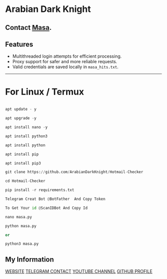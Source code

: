 # Arabian Dark Knight

Contact [Masa](https://t.me/DarkKnightArabian).
---
## Features
- Multithreaded login attempts for efficient processing.
- Proxy support for safer and more reliable requests.
- Valid credentials are saved locally in `masa_hits.txt`.
---

# For Linux / Termux

```python

apt update - y

apt upgrade -y

apt install nano -y

apt install python3

apt install python

apt install pip

apt install pip3

git clone https://github.com/ArabianDarkKnight/Hotmail-Checker

cd Hotmail-Checker

pip install -r requirements.txt

Telegram Creat Bot @BotFather  And Copy Token

To Get Your id @ScanIDBot And Copy Id

nano masa.py 

python masa.py

or 

python3 masa.py
```
## My Information

[WEBSITE](http://www.arabiandarkknight.giize.com)
[TELEGRAM CONTACT](https://t.me/DarkKnightArabian)
[YOUTUBE CHANNEL](https://t.me/ArabianDarkKnight)
[GITHUB PROFILE](https://github.com/ArabianDarkKnight)
